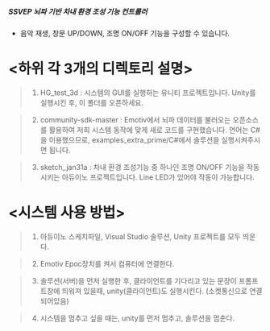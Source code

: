 ##### SSVEP 뇌파 기반 차내 환경 조성 기능 컨트롤러
   - 음악 재생, 창문 UP/DOWN, 조명 ON/OFF 기능을 구성할 수 있습니다.
   
   
   

# <하위 각 3개의 디렉토리 설명>
> 1. HG_test_3d : 시스템의 GUI를 실행하는 유니티 프로젝트입니다. Unity를 실행시킨 후, 이 폴더를 오픈하세요.

> 2. community-sdk-master : Emotiv에서 뇌파 데이터를 불러오는 오픈소스를 활용하여 저희 시스템 동작에 맞게 새로 코드를 구현했습니다. 
                          언어는 C#을 이용했으므로, examples_extra_prime/C#에서 솔루션을 실행시켜주시면 됩니다.
                          
> 3. sketch_jan31a : 차내 환경 조성기능 중 하나인 조명 ON/OFF 기능을 작동시키는 아듀이노 프로젝트입니다.
                   Line LED가 있어야 작동이 가능합니다.
                   
# <시스템 사용 방법>
> 1. 아듀이노 스케치파일, Visual Studio 솔루션, Unity 프로젝트를 모두 띄운다.

> 2. Emotiv Epoc장치를 켜서 컴퓨터에 연결한다.

> 3. 솔루션(서버)을 먼저 실행한 후, 클라이언트를 기다리고 있는 문장이 프롬프트창에 띄워져 있을때, unity(클라이언트)도 실행시킨다.
  (소켓통신으로 연결되어있음)
  
> 4. 시스템을 멈추고 싶을 때는, unity를 먼저 멈추고, 솔루션을 멈춘다.
